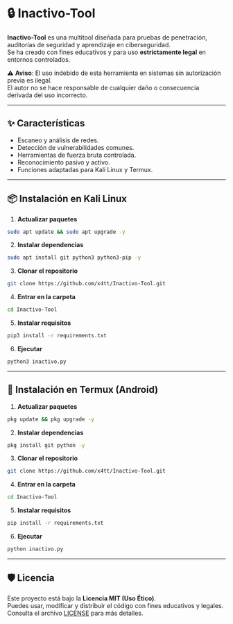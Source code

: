# 🔒 Inactivo-Tool

**Inactivo-Tool** es una multitool diseñada para pruebas de penetración, auditorías de seguridad y aprendizaje en ciberseguridad.  
Se ha creado con fines educativos y para uso **estrictamente legal** en entornos controlados.

⚠️ **Aviso**: El uso indebido de esta herramienta en sistemas sin autorización previa es ilegal.  
El autor no se hace responsable de cualquier daño o consecuencia derivada del uso incorrecto.

---

## ✨ Características
- Escaneo y análisis de redes.
- Detección de vulnerabilidades comunes.
- Herramientas de fuerza bruta controlada.
- Reconocimiento pasivo y activo.
- Funciones adaptadas para Kali Linux y Termux.

---

## 📦 Instalación en Kali Linux
1. **Actualizar paquetes**
```bash
sudo apt update && sudo apt upgrade -y
```
2. **Instalar dependencias**
```bash
sudo apt install git python3 python3-pip -y
```
3. **Clonar el repositorio**
```bash
git clone https://github.com/x4tt/Inactivo-Tool.git
```
4. **Entrar en la carpeta**
```bash
cd Inactivo-Tool
```
5. **Instalar requisitos**
```bash
pip3 install -r requirements.txt
```
6. **Ejecutar**
```bash
python3 inactivo.py
```

---

## 📱 Instalación en Termux (Android)
1. **Actualizar paquetes**
```bash
pkg update && pkg upgrade -y
```
2. **Instalar dependencias**
```bash
pkg install git python -y
```
3. **Clonar el repositorio**
```bash
git clone https://github.com/x4tt/Inactivo-Tool.git
```
4. **Entrar en la carpeta**
```bash
cd Inactivo-Tool
```
5. **Instalar requisitos**
```bash
pip install -r requirements.txt
```
6. **Ejecutar**
```bash
python inactivo.py
```

---

## 🛡 Licencia
Este proyecto está bajo la **Licencia MIT (Uso Ético)**.  
Puedes usar, modificar y distribuir el código con fines educativos y legales.  
Consulta el archivo [LICENSE](LICENSE) para más detalles.

